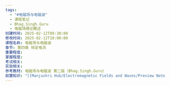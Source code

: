 ```yaml
---
tags:
  - "#电磁场与电磁波"
  - 课程笔记
  - Bhag.Singh.Guru
  - 电磁场理论概述
创建时间: 2025-02-12T09:30:00
修改时间: 2025-02-12T10:00:00
课程名称: 电磁场与电磁波
章节: 第四章 恒定电流
重要程度: 
掌握程度: 
考试相关: 
实验相关: 
参考教材: 电磁场与电磁波 第二版（Bhag.Singh.Guru）
前置知识: "[[Manjushri Hub/Electromagnetic Fields and Waves/Preview Notes/Bhag.Singh.Guru/第三章 静电场|第三章 静电场]]"
---
```

